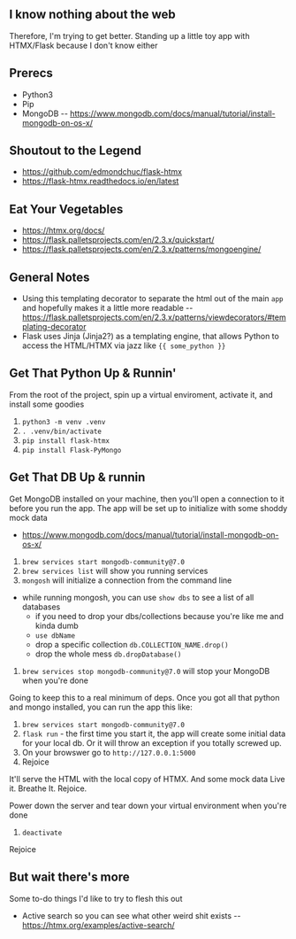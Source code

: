 ## I know nothing about the web
Therefore, I'm trying to get better. Standing up a little toy app with HTMX/Flask because I don't know either

## Prerecs
- Python3
- Pip
- MongoDB
-- https://www.mongodb.com/docs/manual/tutorial/install-mongodb-on-os-x/

## Shoutout to the Legend
- https://github.com/edmondchuc/flask-htmx
- https://flask-htmx.readthedocs.io/en/latest

## Eat Your Vegetables
- https://htmx.org/docs/
- https://flask.palletsprojects.com/en/2.3.x/quickstart/
- https://flask.palletsprojects.com/en/2.3.x/patterns/mongoengine/

## General Notes
- Using this templating decorator to separate the html out of the main `app` and hopefully makes it a little more readable
-- https://flask.palletsprojects.com/en/2.3.x/patterns/viewdecorators/#templating-decorator
- Flask uses Jinja (Jinja2?) as a templating engine, that allows Python to access the HTML/HTMX via jazz like `{{ some_python }}`

## Get That Python Up & Runnin'
From the root of the project, spin up a virtual enviroment, activate it, and install some goodies
1. `python3 -m venv .venv`
1. `. .venv/bin/activate`
1. `pip install flask-htmx`
1. `pip install Flask-PyMongo`

## Get That DB Up & runnin
Get MongoDB installed on your machine, then you'll open a connection to it before you run the app. 
The app will be set up to initialize with some shoddy mock data 
- https://www.mongodb.com/docs/manual/tutorial/install-mongodb-on-os-x/
1. `brew services start mongodb-community@7.0`
1. `brew services list` will show you running services
1. `mongosh` will initialize a connection from the command line
 - while running mongosh, you can use `show dbs` to see a list of all databases
    - if you need to drop your dbs/collections because you're like me and kinda dumb
    - `use dbName`
    - drop a specific collection `db.COLLECTION_NAME.drop()`
    - drop the whole mess `db.dropDatabase()`
1. `brew services stop mongodb-community@7.0` will stop your MongoDB when you're done

Going to keep this to a real minimum of deps. Once you got all that python and mongo installed, you can run the app this like:
1. `brew services start mongodb-community@7.0`
1. `flask run` - the first time you start it, the app will create some initial data for your local db. Or it will throw an exception if you totally screwed up.
1. On your browswer go to `http://127.0.0.1:5000`
1. Rejoice


It'll serve the HTML with the local copy of HTMX. And some mock data Live it. Breathe It. Rejoice.

Power down the server and tear down your virtual environment when you're done
1. `deactivate`

Rejoice

## But wait there's more
Some to-do things I'd like to try to flesh this out
- Active search so you can see what other weird shit exists 
-- https://htmx.org/examples/active-search/